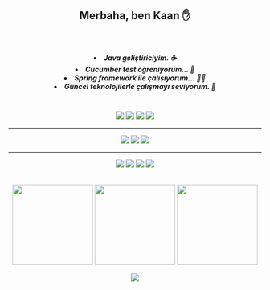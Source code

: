
<h2 align = "center">Merbaha, ben Kaan ✋</h2> 

<br>

<h5 align = "center" >
    
<li> Java geliştiriciyim. ☕️ </li>
<li> Cucumber test öğreniyorum... 🥒 </li>
<li> Spring framework ile çalışıyorum... 👨‍💻 </li>
<li> Güncel teknolojilerle çalışmayı seviyorum. 🚀 </li>
     
</h5>

<br>

<div align = "center"> 

<img src = "https://img.shields.io/badge/Java-orange?style=for-the-badge&logo=OpenJDK&logoColor=black">
<img src = "https://img.shields.io/badge/Spring_Boot-6DB33F?style=for-the-badge&logo=spring-boot&logoColor=white">
<img src = "https://img.shields.io/badge/Git-F05032?style=for-the-badge&logo=git&logoColor=white"/>
<img src = "https://img.shields.io/badge/Cucumber-23D96C?style=for-the-badge&logo=Cucumber&logoColor=white">

---

<img src = "https://img.shields.io/badge/Logstash-005571?style=for-the-badge&logo=Kibana&logoColor=white">
<img src = "https://img.shields.io/badge/Elastic_Search-005571?style=for-the-badge&logo=elasticsearch&logoColor=white"/>
<img src = "https://img.shields.io/badge/Kibana-005571?style=for-the-badge&logo=Kibana&logoColor=white">

---

<img src = "https://img.shields.io/badge/PLSQL-F80000?style=for-the-badge&logo=oracle&logoColor=black"/>
<img src = "https://img.shields.io/badge/MySQL-00000F?style=for-the-badge&logo=mysql&logoColor=white"/>
<img src = "https://img.shields.io/badge/SQLite-07405E?style=for-the-badge&logo=sqlite&logoColor=white"/>
<img src = "https://img.shields.io/badge/PostgreSQL-316192?style=for-the-badge&logo=postgresql&logoColor=white"/>


</div>

<br>

<p align = "center">

<img  height='160px'  src = 'https://github-readme-stats.vercel.app/api?username=KaanKizildag&theme=gruvbox&count_private=true&show_icons=true&hide=issues'>

<img height='160px' src = "https://github-readme-stats.vercel.app/api/top-langs/?username=KaanKizildag&theme=gruvbox&layout=compact&show"/>

<img height='160px' src = "https://activity-graph.herokuapp.com/graph?username=kaankizildag&theme=gruvbox"/>

</p>

<p align = "center">
<img src = "https://profile-counter.glitch.me/%7BKaanKizildag%7D/count.svg"/>
</p>

